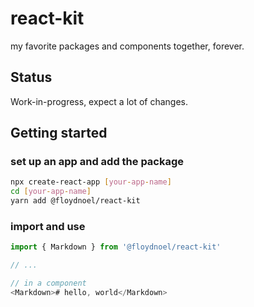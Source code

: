 # react-kit

my favorite packages and components together, forever.

## Status

Work-in-progress, expect a lot of changes.

## Getting started

### set up an app and add the package

```sh
npx create-react-app [your-app-name]
cd [your-app-name]
yarn add @floydnoel/react-kit
```

### import and use

```js
import { Markdown } from '@floydnoel/react-kit'

// ...

// in a component
<Markdown># hello, world</Markdown>
```


